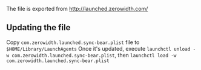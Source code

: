 The file is exported from http://launched.zerowidth.com/

## Updating the file

Copy `com.zerowidth.launched.sync-bear.plist` file to `$HOME/Library/LaunchAgents`
Once it's updated, execute `launchctl unload -w com.zerowidth.launched.sync-bear.plist`,
then `launchctl load -w com.zerowidth.launched.sync-bear.plist`
